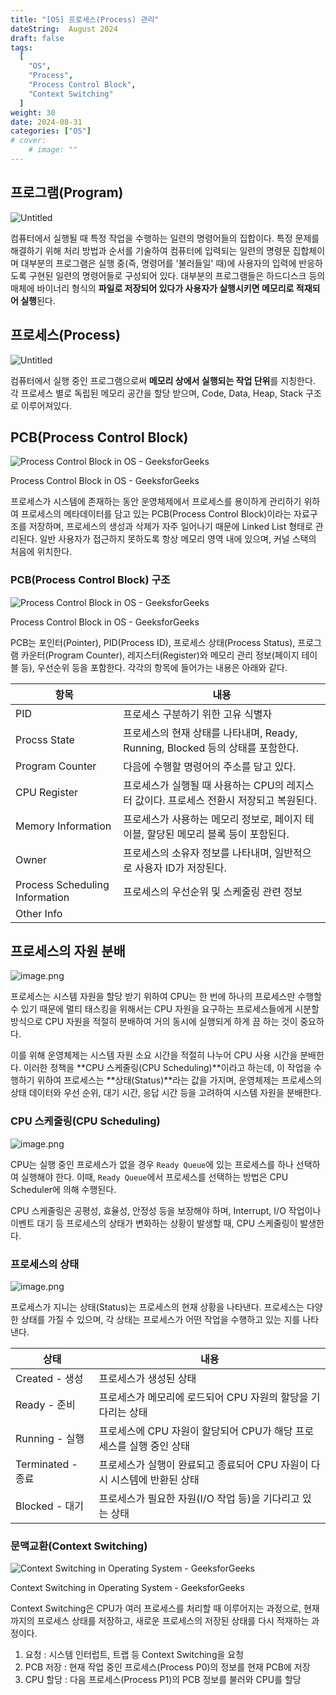 ```yaml
---
title: "[OS] 프로세스(Process) 관리"
dateString:  August 2024
draft: false
tags:
  [
    "OS",
    "Process",
    "Process Control Block",
    "Context Switching"
  ]
weight: 30
date: 2024-08-31
categories: ["OS"]
# cover:
    # image: ""
---
```

## 프로그램(Program)

![Untitled](/img/프로세스관리/pc.png)

컴퓨터에서 실행될 때 특정 작업을 수행하는 일련의 명령어들의 집합이다. 특정 문제를 해결하기 위해 처리 방법과 순서를 기술하여 컴퓨터에 입력되는 일련의 명령문 집합체이며 대부분의 프로그램은 실행 중(즉, 명령어를 '불러들일' 때)에 사용자의 입력에 반응하도록 구현된 일련의 명령어들로 구성되어 있다. 대부분의 프로그램들은 하드디스크 등의 매체에 바이너리 형식의 **파일로 저장되어 있다가 사용자가 실행시키면 메모리로 적재되어 실행**된다.

## 프로세스(Process)

![Untitled](/img/프로세스관리/process.png)

컴퓨터에서 실행 중인 프로그램으로써 **메모리 상에서 실행되는 작업 단위**를  지칭한다.  각 프로세스 별로 독립된 메모리 공간을 할당 받으며, Code, Data, Heap, Stack 구조로 이루어져있다. 

## PCB(Process Control Block)

![Process Control Block in OS - GeeksforGeeks](/img/프로세스관리/pcb.png)

Process Control Block in OS - GeeksforGeeks

프로세스가 시스템에 존재하는 동안 운영체제에서 프로세스를 용이하게 관리하기 위하여 프로세스의 메타데이터를 담고 있는 PCB(Process Control Block)이라는 자료구조를 저장하며, 프로세스의 생성과 삭제가 자주 일어나기 때문에 Linked List 형태로 관리된다.  일반 사용자가 접근하지 못하도록 항상 메모리 영역 내에 있으며, 커널 스택의 처음에 위치한다.

 

### PCB(Process Control Block) 구조

![Process Control Block in OS - GeeksforGeeks](/img/프로세스관리/pcb_structure.png)

Process Control Block in OS - GeeksforGeeks

PCB는 포인터(Pointer), PID(Process ID), 프로세스 상태(Process Status),   프로그램 카운터(Program Counter), 레지스터(Register)와 메모리 관리 정보(페이지 테이블 등), 우선순위 등을 포함한다. 각각의 항목에 들어가는 내용은 아래와 같다.

| 항목 | 내용 |
| --- | --- |
| PID  | 프로세스 구분하기 위한 고유 식별자 |
| Procss State  | 프로세스의 현재 상태를 나타내며, Ready, Running, Blocked 등의 상태를 포함한다. |
| Program Counter  | 다음에 수행할 명령어의 주소를 담고 있다.  |
| CPU Register  | 프로세스가 실행될 때 사용하는 CPU의 레지스터 값이다. 프로세스 전환시 저장되고 복원된다.   |
| Memory Information  | 프로세스가 사용하는 메모리 정보로, 페이지 테이블, 할당된 메모리 블록 등이 포함된다.  |
| Owner  | 프로세스의 소유자 정보를 나타내며, 일반적으로 사용자 ID가 저장된다. |
| Process Scheduling Information | 프로세스의 우선순위 및 스케줄링 관련 정보 |
| Other Info |  |

## 프로세스의 자원 분배

![image.png](/img/프로세스관리/multi_process.png)

프로세스는 시스템 자원을 할당 받기 위하여 CPU는 한 번에 하나의 프로세스만 수행할 수 있기 때문에  멀티 태스킹을 위해서는 CPU 자원을 요구하는 프로세스들에게 시분할 방식으로 CPU 자원을 적절히 분배하여 거의 동시에 실행되게 하게 끔 하는 것이 중요하다.

이를 위해 운영체제는 시스템 자원 소요 시간을 적절히 나누어 CPU 사용 시간을 분배한다.  이러한 정책을 **CPU 스케줄링(CPU Scheduling)**이라고 하는데, 이 작업을 수행하기 위하여 프로세스는 **상태(Status)**라는 값을 가지며, 운영체제는 프로세스의 상태 데이터와 우선 순위, 대기 시간, 응답 시간 등을 고려하여 시스템 자원을  분배한다.

### CPU 스케줄링(CPU Scheduling)

![image.png](/img/프로세스관리/cpu_scheduling.png)

CPU는 실행 중인 프로세스가 없을 경우 `Ready Queue`에 있는 프로세스를 하나 선택하여 실행해야 한다. 이때, `Ready Queue`에서 프로세스를 선택하는 방법은 CPU Scheduler에 의해 수행된다.

CPU 스케줄링은 공평성, 효율성, 안정성 등을 보장해야 하며, Interrupt, I/O 작업이나 이벤트 대기 등 프로세스의 상태가 변화하는 상황이 발생할 때, CPU 스케줄링이 발생한다.

### 프로세스의 상태

![image.png](/img/프로세스관리/process_status.png)

프로세스가 지니는 상태(Status)는 프로세스의 현재 상황을 나타낸다. 프로세스는 다양한 상태를 가질 수 있으며, 각 상태는 프로세스가 어떤 작업을 수행하고 있는 지를 나타낸다.

| 상태 | 내용 |
| --- | --- |
| Created - 생성 | 프로세스가 생성된 상태 |
| Ready - 준비 | 프로세스가 메모리에 로드되어 CPU 자원의 할당을 기다리는 상태 |
| Running - 실행 | 프로세스에 CPU 자원이 할당되어 CPU가 해당 프로세스를 실행 중인 상태 |
| Terminated - 종료 | 프로세스가 실행이 완료되고 종료되어 CPU 자원이 다시 시스템에 반환된 상태 |
| Blocked - 대기  | 프로세스가 필요한 자원(I/O 작업 등)을 기다리고 있는 상태 |

### 문맥교환(Context Switching)

![Context Switching in Operating System - GeeksforGeeks](/img/프로세스관리/context_switching.png)

Context Switching in Operating System - GeeksforGeeks

Context Switching은 CPU가 여러 프로세스를 처리할 때 이루어지는 과정으로, 현재까지의 프로세스 상태를 저장하고, 새로운 프로세스의 저장된 상태를 다시 적재하는 과정이다. 

1. 요청 : 시스템 인터럽트, 트랩 등 Context Switching을 요청
2. PCB 저장 : 현재 작업 중인 프로세스(Process P0)의 정보를 현재 PCB에 저장
3. CPU 할당 : 다음 프로세스(Process P1)의 PCB 정보를 불러와 CPU를 할당
